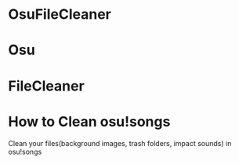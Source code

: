 # OsuFileCleaner
# Osu
# FileCleaner
# How to Clean osu!songs
Clean your files(background images, trash folders, impact sounds) in osu!songs

